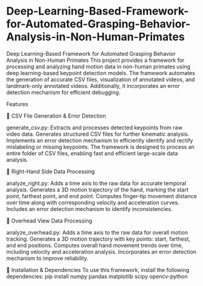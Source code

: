 # Deep-Learning-Based-Framework-for-Automated-Grasping-Behavior-Analysis-in-Non-Human-Primates
Deep Learning-Based Framework for Automated Grasping Behavior Analysis in Non-Human Primates
This project provides a framework for processing and analyzing hand motion data in non-human primates using deep learning-based keypoint detection models. The framework automates the generation of accurate CSV files, visualization of annotated videos, and landmark-only annotated videos. Additionally, it incorporates an error detection mechanism for efficient debugging.

Features

📌 CSV File Generation & Error Detection

generate_csv.py:
Extracts and processes detected keypoints from raw video data.
Generates structured CSV files for further kinematic analysis.
Implements an error detection mechanism to efficiently identify and rectify mislabeling or missing keypoints.
The framework is designed to process an entire folder of CSV files, enabling fast and efficient large-scale data analysis.


📌 Right-Hand Side Data Processing

analyze_right.py:
Adds a time axis to the raw data for accurate temporal analysis.
Generates a 3D motion trajectory of the hand, marking the start point, farthest point, and end point.
Computes finger-tip movement distance over time along with corresponding velocity and acceleration curves.
Includes an error detection mechanism to identify inconsistencies.


📌 Overhead View Data Processing

analyze_overhead.py:
Adds a time axis to the raw data for overall motion tracking.
Generates a 3D motion trajectory with key points: start, farthest, and end positions.
Computes overall hand movement trends over time, including velocity and acceleration analysis.
Incorporates an error detection mechanism to improve reliability.

📌 Installation & Dependencies
To use this framework, install the following dependencies:
pip install numpy pandas matplotlib scipy opencv-python